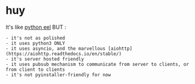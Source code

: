 # huy

It's like [python eel](https://github.com/ChrisKnott/Eel) BUT :

    - it's not as polished
    - it uses python3 ONLY
    - it uses asyncio, and the marvellous [aiohttp](https://aiohttp.readthedocs.io/en/stable/)
    - it's server hosted friendly
    - it uses pubsub mechanism to communicate from server to clients, or from client to clients
    - it's not pyinstaller-friendly for now
    